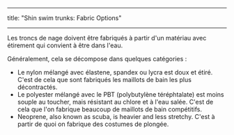 - - -
title: "Shin swim trunks: Fabric Options"
- - -

Les troncs de nage doivent être fabriqués à partir d'un matériau avec étirement qui convient à être dans l'eau.

Généralement, cela se décompose dans quelques catégories :

- Le nylon mélangé avec élastene, spandex ou lycra est doux et étiré. C'est de cela que sont fabriqués les maillots de bain les plus décontractés.
- Le polyester mélangé avec le PBT (polybutylène téréphtalate) est moins souple au toucher, mais résistant au chlore et à l'eau salée. C'est de cela que l'on fabrique beaucoup de maillots de bain compétitifs.
- Neoprene, also known as scuba, is heavier and less stretchy. C'est à partir de quoi on fabrique des costumes de plongée.

